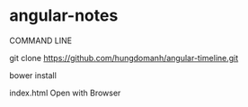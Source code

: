 # angular-notes
COMMAND LINE

git clone https://github.com/hungdomanh/angular-timeline.git

bower install 

index.html Open with Browser
